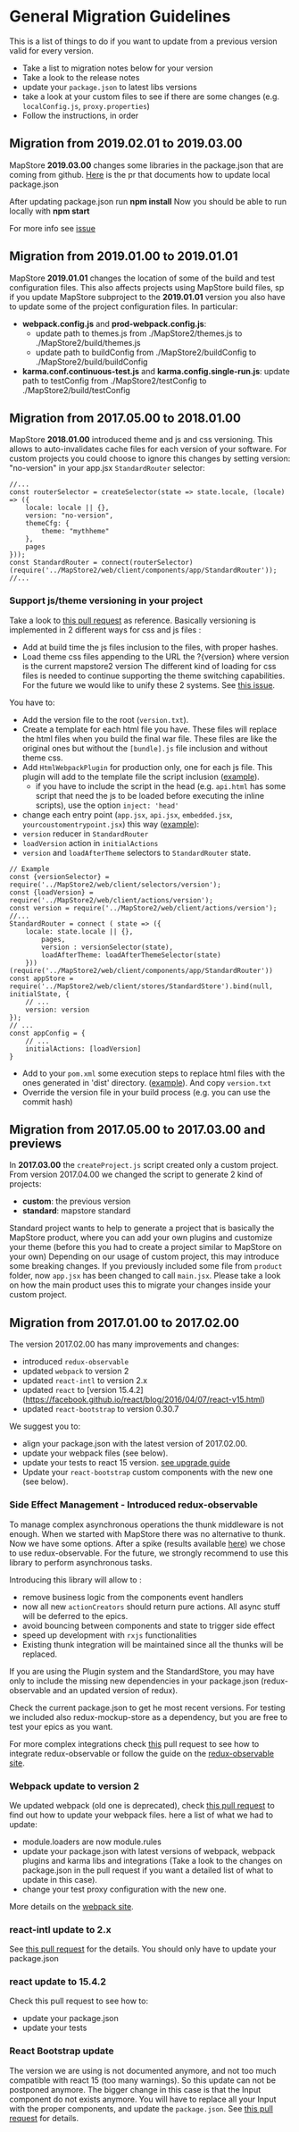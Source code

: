 # General Migration Guidelines
This is a list of things to do if you want to update from a previous version valid for every version.
 - Take a list to migration notes below for your version
 - Take a look to the release notes
 - update your `package.json` to latest libs versions
 - take a look at your custom files to see if there are some changes (e.g. `localConfig.js`, `proxy.properties`)
 - Follow the instructions, in order

## Migration from 2019.02.01 to 2019.03.00
MapStore **2019.03.00** changes some libraries in the package.json that are coming from github.
[Here](https://github.com/geosolutions-it/MapStore2/pull/4598) is the pr that documents how to update local package.json

After updating package.json run **npm install**
Now you should be able to run locally with **npm start**

For more info see [issue](https://github.com/geosolutions-it/MapStore2/issues/4569)

## Migration from 2019.01.00 to 2019.01.01
MapStore **2019.01.01** changes the location of some of the build and test configuration files.
This also affects projects using MapStore build files, sp if you update MapStore subproject to the **2019.01.01** version you also have to update some of the project configuration files. In particular:

 * **webpack.config.js** and **prod-webpack.config.js**: 
   * update path to themes.js from ./MapStore2/themes.js to ./MapStore2/build/themes.js
   * update path to buildConfig from ./MapStore2/buildConfig to ./MapStore2/build/buildConfig
 * **karma.conf.continuous-test.js** and **karma.config.single-run.js**: update path to testConfig from ./MapStore2/testConfig to ./MapStore2/build/testConfig

## Migration from 2017.05.00 to 2018.01.00
MapStore **2018.01.00** introduced theme and js and css versioning.
This allows to auto-invalidates cache files for each version of your software.
For custom projects you could choose to ignore this changes by setting version: "no-version" in your app.jsx `StandardRouter` selector:

```
//...
const routerSelector = createSelector(state => state.locale, (locale) => ({
    locale: locale || {},
    version: "no-version",
    themeCfg: {
        theme: "mythheme"
    },
    pages
}));
const StandardRouter = connect(routerSelector)(require('../MapStore2/web/client/components/app/StandardRouter'));
//...

```

### Support js/theme versioning in your project
Take a look to [this pull request](https://github.com/geosolutions-it/MapStore2/pull/2538/files) as reference.
Basically versioning is implemented in 2 different ways for css and js files :
 - Add at build time the js files inclusion to the files, with proper hashes.
 - Load theme css files appending to the URL the ?{version} where version is the current mapstore2 version
The different kind of loading for css files is needed to continue supporting the theme switching capabilities.
For the future we would like to unify these 2 systems. See [this issue](https://github.com/geosolutions-it/MapStore2/issues/2554).

You have to:
 - Add the version file to the root (`version.txt`).
 - Create a template for each html file you have. These files will replace the html files when you build the final  war file. These files are like the original ones but without the `[bundle].js` file inclusion and without theme css.
 - Add `HtmlWebpackPlugin` for production only, one for each js file. This plugin will add to the template file the script inclusion ([example](https://github.com/geosolutions-it/MapStore2/pull/2538/files#diff-9d452e0b96db9be8d604c4c9dde575b4)).
   - if you have to include the script in the head (e.g. `api.html` has some script that need the js to be loaded before executing the inline scripts), use the option `inject: 'head'`
 - change each entry point (`app.jsx`, `api.jsx`, `embedded.jsx`, `yourcoustomentrypoint.jsx`) this way ([example](https://github.com/geosolutions-it/MapStore2/pull/2538/files#diff-3bea50c2662e64129704ae694b587042)):
  - `version` reducer in `StandardRouter`
  - `loadVersion` action in `initialActions`
  - `version` and `loadAfterTheme` selectors to `StandardRouter` state.
```
// Example
const {versionSelector} = require('../MapStore2/web/client/selectors/version');
const {loadVersion} = require('../MapStore2/web/client/actions/version');
const version = require('../MapStore2/web/client/actions/version');
//...
StandardRouter = connect ( state => ({
    locale: state.locale || {},
        pages,
        version : versionSelector(state),
        loadAfterTheme: loadAfterThemeSelector(state)
    }))(require('../MapStore2/web/client/components/app/StandardRouter'))
const appStore = require('../MapStore2/web/client/stores/StandardStore').bind(null, initialState, {
    // ...
    version: version
});
// ...
const appConfig = {
    // ...
    initialActions: [loadVersion]
}
```
 - Add to your `pom.xml` some execution steps to replace html files with the ones generated in 'dist' directory. ([example](https://github.com/geosolutions-it/MapStore2/pull/2538/files#diff-eef89535a29b4a95a42d9de83cb53681)). And copy `version.txt`
 - Override the version file in your build process (e.g. you can use the commit hash)


## Migration from 2017.05.00 to 2017.03.00 and previews
In **2017.03.00** the `createProject.js` script created only a custom project. From version 2017.04.00 we changed the script to generate 2 kind of projects:
 - **custom**: the previous version
 - **standard**: mapstore standard

Standard project wants to help to generate a project that is basically the MapStore product, where you can add your own plugins and customize your theme (before this you had to create a project similar to MapStore on your own)
Depending on our usage of custom project, this may introduce some breaking changes.
If you previously included some file from `product` folder, now `app.jsx` has been changed to call `main.jsx`. Please take a look on how the main product uses this to migrate your changes inside your custom project.

## Migration from 2017.01.00 to 2017.02.00
The version 2017.02.00 has many improvements and changes:
  * introduced `redux-observable`
  * updated `webpack` to version 2
  * updated `react-intl` to version 2.x
  * updated `react` to [version 15.4.2] (https://facebook.github.io/react/blog/2016/04/07/react-v15.html)
  * updated `react-bootstrap` to version 0.30.7


We suggest you to:
 * align your package.json with the latest version of 2017.02.00.
 * update your webpack files (see below).
 * update your tests to react 15 version. [see upgrade guide](https://facebook.github.io/react/blog/2016/04/07/react-v15.html#upgrade-guide)
 * Update your `react-bootstrap` custom components with the new one (see below).

### Side Effect Management - Introduced redux-observable
To manage complex asynchronous operations the thunk middleware is not enough.
When we started with MapStore there was no alternative to thunk. Now we have some options. After a spike (results available [here](https://github.com/geosolutions-it/MapStore2/issues/1420)) we chose to use redux-observable.
For the future, we strongly recommend to use this library to perform asynchronous tasks.

Introducing this library will allow to :
 * remove business logic from the components event handlers
 * now all new  `actionCreators` should return pure actions. All async stuff will be deferred to the epics.
 * avoid bouncing between components and state to trigger side effect
 * speed up development with `rxjs` functionalities
 * Existing thunk integration will be maintained since all the thunks will be replaced.

If you are using the Plugin system and the StandardStore, you may have only to include the missing new dependencies in your package.json (redux-observable and an updated version of redux).

Check the current package.json to get he most recent versions. For testing we included also redux-mockup-store as a dependency, but you are free to test your epics as you want.

For more complex integrations check [this](https://github.com/geosolutions-it/MapStore2/pull/1471) pull request to see how to integrate redux-observable or follow the guide on the [redux-observable site](https://redux-observable.js.org/).

### Webpack update to version 2
We updated webpack (old one is deprecated), check [this pull request](https://github.com/geosolutions-it/MapStore2/pull/1491) to find out how to update your webpack files.
here a list of what we had to update:
 * module.loaders are now module.rules
 * update your package.json with latest versions of webpack, webpack plugins and karma libs and integrations (Take a look to the changes on package.json in the pull request if you want a detailed list of what to update in this case).
 * change your test proxy configuration with the new one.

More details on the [webpack site](https://webpack.js.org/migrate/).


### react-intl update to  2.x
See [this pull request](https://github.com/geosolutions-it/MapStore2/pull/1495/files) for the details. You should only have to update your package.json

### react update to 15.4.2
Check this pull request to see how to:
* update your package.json
* update your tests

### React Bootstrap update
The version we are using is not documented anymore, and not too much compatible with react 15 (too many warnings). So this update can not be postponed anymore.
The bigger change in this case is that the Input component do not exists anymore. You will have to replace all your Input with the proper components, and update the `package.json`. See [this pull request](https://github.com/geosolutions-it/MapStore2/pull/1511) for details.
